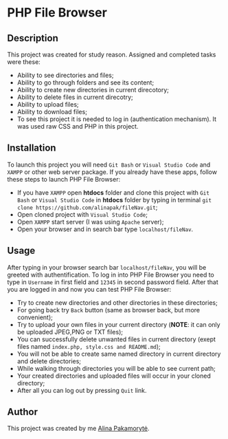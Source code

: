 # PHP File Browser

## Description 
This project was created for study reason. Assigned and completed tasks were these: 
   * Ability to see directories and files;
   * Ability to go through folders and see its content;
   * Ability to create new directories in current direcotory;
   * Ability to delete files in current direcotry;
   * Ability to upload files;
   * Ability to download files;
   * To see this project it is needed to log in (authentication mechanism).
It was used raw CSS and PHP in this project.
##  Installation
To launch this project you will need `Git Bash` or `Visual Studio Code` and `XAMPP` or other web server package. If you already have these apps, follow these steps to launch PHP File Browser:
   * If you have `XAMPP` open **htdocs** folder and clone this project with `Git Bash` or `Visual Studio Code` in **htdocs** folder by typing in terminal `git clone https://github.com/alinapak/fileNav.git`;
   * Open cloned project with `Visual Studio Code`;
   * Open `XAMPP` start server (I was using `Apache` server);
   * Open your browser and in search bar type `localhost/fileNav`.

## Usage
After typing in your browser search bar `localhost/fileNav`, you will be greeted with authentification. To log in into PHP File Browser you need to type in `Username` in first field and `12345` in second password field. After that you are logged in and now you can test PHP File Browser:
   * Try to create new directories and other directories in these directories;
   * For going back try `Back` button (same as browser back, but more convenient);
   * Try to upload your own files in your current directory (**NOTE**: it can only be uploaded JPEG,PNG or TXT files);
   * You can successfully delete unwanted files in current directory (exept files named `index.php, style.css and README.md`);
   * You will not be able to create same named directory in current directory and delete directories;
   * While walking through directories you will be able to see current path;
   * Your created directories and uploaded files will occur in your cloned directory;
   * After all you can log out by pressing `Quit` link.
## Author
This project was created by me [Alina Pakamorytė](https://www.linkedin.com/in/alina-pakamoryt%C4%97-73a66377/).